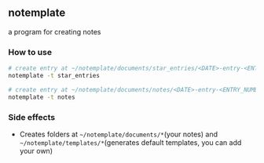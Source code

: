 ## notemplate

a program for creating notes

### How to use

```sh
# create entry at ~/notemplate/documents/star_entries/<DATE>-entry-<ENTRY_NUMBER>/info.toml
notemplate -t star_entries

# create entry at ~/notemplate/documents/notes/<DATE>-entry-<ENTRY_NUMBER>/info.toml
notemplate -t notes
```

### Side effects

- Creates folders at `~/notemplate/documents/*`(your notes) and `~/notemplate/templates/*`(generates default templates, you can add your own)
